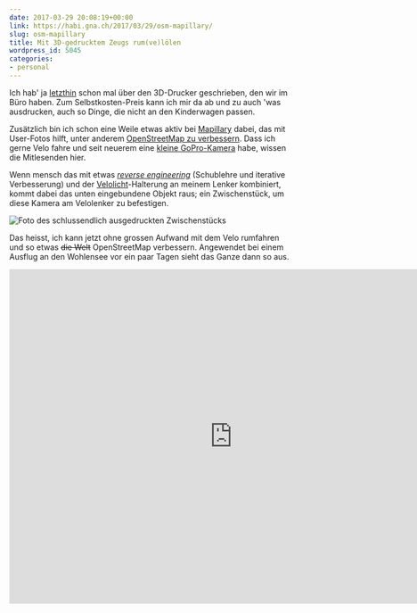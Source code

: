 ```yaml
---
date: 2017-03-29 20:08:19+00:00
link: https://habi.gna.ch/2017/03/29/osm-mapillary/
slug: osm-mapillary
title: Mit 3D-gedrucktem Zeugs rum(ve)lölen
wordpress_id: 5045
categories:
- personal
---
```

Ich hab' ja [letzthin](https://habi.gna.ch/2016/11/25/einfache-probleme-vollig-over-engineered/) schon mal über den 3D-Drucker geschrieben, den wir im Büro haben.
Zum Selbstkosten-Preis kann ich mir da ab und zu auch 'was ausdrucken, auch so Dinge, die nicht an den Kinderwagen passen.

Zusätzlich bin ich schon eine Weile etwas aktiv bei [Mapillary](https://www.mapillary.com) dabei, das mit User-Fotos hilft, unter anderem [OpenStreetMap zu verbessern](https://www.mapillary.com/osm).
Dass ich gerne Velo fahre und seit neuerem eine [kleine GoPro-Kamera](https://habi.gna.ch/2016/11/30/white-magic-2016/) habe, wissen die Mitlesenden hier.

Wenn mensch das mit etwas _[reverse engineering](https://github.com/habi/OpenSCAD/commits/master/smart_gopro.scad)_ (Schublehre und iterative Verbesserung) und der [Velolicht](https://smart-bike.squarespace.com/headlight-20-product-1)-Halterung an meinem Lenker kombiniert, kommt dabei das unten eingebundene Objekt raus; ein Zwischenstück, um diese Kamera am Velolenker zu befestigen.

<script src="https://embed.github.com/view/3d/habi/OpenSCAD/master/STL/smart_gopro.stl?height=320&amp;width=640"></script>

![Foto des schlussendlich ausgedruckten Zwischenstücks](https://habi.gna.ch/wp-content/uploads/2017/03/IMG_2760-300x300.jpg)

Das heisst, ich kann jetzt ohne grossen Aufwand mit dem Velo rumfahren und so etwas <del>die Welt</del> OpenStreetMap verbessern.
Angewendet bei einem Ausflug an den Wohlensee vor ein paar Tagen sieht das Ganze dann so aus.

<iframe width="800" height="600" src="https://www.mapillary.com/embed?map_style=Mapillary%20streets&image_key=320359872776577&x=0.5&y=0.5&style=classic" frameborder="0"></iframe>